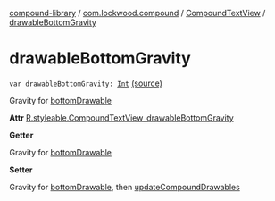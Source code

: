 [compound-library](../../index.md) / [com.lockwood.compound](../index.md) / [CompoundTextView](index.md) / [drawableBottomGravity](./drawable-bottom-gravity.md)

# drawableBottomGravity

`var drawableBottomGravity: `[`Int`](https://kotlinlang.org/api/latest/jvm/stdlib/kotlin/-int/index.html) [(source)](https://github.com/lndmflngs/compound-text-view/tree/master/compound-library/src/main/java/com/lockwood/compound/CompoundTextView.kt#L237)

Gravity for [bottomDrawable](bottom-drawable.md)

**Attr**
[R.styleable.CompoundTextView_drawableBottomGravity](#)

**Getter**

Gravity for [bottomDrawable](bottom-drawable.md)

**Setter**

Gravity for [bottomDrawable](bottom-drawable.md), then [updateCompoundDrawables](update-compound-drawables.md)

